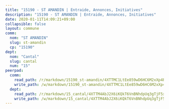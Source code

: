 ```yaml
---
title: "15190 - ST AMANDIN | Entraide, Annonces, Initiatives"
description: "15190 - ST AMANDIN | Entraide, Annonces, Initiatives"
date: 2020-01-11T14:09:21+09:00
collapsible: false
layout: commune
comm:
  nom: "ST AMANDIN"
  slug: st-amandin
  cp: "15190"
dept:
  nom: "Cantal"
  slug: cantal
  num: "15"
peerpad:
  comm:
    read_path: /r/markdown/15190_st-amandin/4XTTMC1LtEe859wD6HC6M2xXp4PjrUu1YqURN8KtWeJcifLPh
    write_path: /w/markdown/15190_st-amandin/4XTTMC1LtEe859wD6HC6M2xXp4PjrUu1YqURN8KtWeJcifLPh-K3TgTcprSrzHKrXWw82rV2fUNLjGgRaNP885g3PfwtoheZz9QFbu8iU1f1xGNAuvVoEq9WBcg36S7VxiB3RkrtxSwReWgFekBYwhe4FqQ6DrPczqQ1GU6XhNRUvGNiwcTHhnZaGP
  dept:
    read_path: /r/markdown/15_cantal/4XTTM4AbJ2X6iKQkT6VnBNhdpUq3gTjF5xvzeLXgyMbip7oZi
    write_path: /w/markdown/15_cantal/4XTTM4AbJ2X6iKQkT6VnBNhdpUq3gTjF5xvzeLXgyMbip7oZi-K3TgUzLxcVoV3Spfk4WRRT7ns4FZHP5DRn3T5Xt1HAMNkCgdMWpswwmyZFy1f4TzqjHqM6bwRLmH4WDVWsNZdM34scPnnmiNG41mKcAmEspoSpDYQr7FHqoFAfy15CJrkSEmsoqS
---
```


